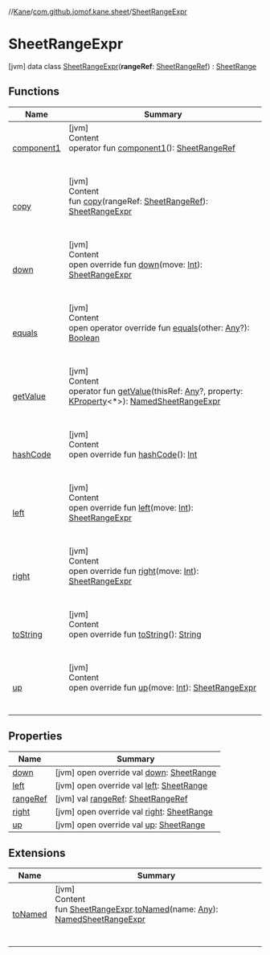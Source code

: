 //[Kane](../../index.md)/[com.github.jomof.kane.sheet](../index.md)/[SheetRangeExpr](index.md)



# SheetRangeExpr  
 [jvm] data class [SheetRangeExpr](index.md)(**rangeRef**: [SheetRangeRef](../../com.github.jomof.kane/-sheet-range-ref/index.md)) : [SheetRange](../-sheet-range/index.md)   


## Functions  
  
|  Name|  Summary| 
|---|---|
| [component1](component1.md)| [jvm]  <br>Content  <br>operator fun [component1](component1.md)(): [SheetRangeRef](../../com.github.jomof.kane/-sheet-range-ref/index.md)  <br><br><br>
| [copy](copy.md)| [jvm]  <br>Content  <br>fun [copy](copy.md)(rangeRef: [SheetRangeRef](../../com.github.jomof.kane/-sheet-range-ref/index.md)): [SheetRangeExpr](index.md)  <br><br><br>
| [down](down.md)| [jvm]  <br>Content  <br>open override fun [down](down.md)(move: [Int](https://kotlinlang.org/api/latest/jvm/stdlib/kotlin/-int/index.html)): [SheetRangeExpr](index.md)  <br><br><br>
| [equals](https://kotlinlang.org/api/latest/jvm/stdlib/kotlin/-any/equals.html)| [jvm]  <br>Content  <br>open operator override fun [equals](https://kotlinlang.org/api/latest/jvm/stdlib/kotlin/-any/equals.html)(other: [Any](https://kotlinlang.org/api/latest/jvm/stdlib/kotlin/-any/index.html)?): [Boolean](https://kotlinlang.org/api/latest/jvm/stdlib/kotlin/-boolean/index.html)  <br><br><br>
| [getValue](get-value.md)| [jvm]  <br>Content  <br>operator fun [getValue](get-value.md)(thisRef: [Any](https://kotlinlang.org/api/latest/jvm/stdlib/kotlin/-any/index.html)?, property: [KProperty](https://kotlinlang.org/api/latest/jvm/stdlib/kotlin.reflect/-k-property/index.html)<*>): [NamedSheetRangeExpr](../-named-sheet-range-expr/index.md)  <br><br><br>
| [hashCode](https://kotlinlang.org/api/latest/jvm/stdlib/kotlin/-any/hash-code.html)| [jvm]  <br>Content  <br>open override fun [hashCode](https://kotlinlang.org/api/latest/jvm/stdlib/kotlin/-any/hash-code.html)(): [Int](https://kotlinlang.org/api/latest/jvm/stdlib/kotlin/-int/index.html)  <br><br><br>
| [left](left.md)| [jvm]  <br>Content  <br>open override fun [left](left.md)(move: [Int](https://kotlinlang.org/api/latest/jvm/stdlib/kotlin/-int/index.html)): [SheetRangeExpr](index.md)  <br><br><br>
| [right](right.md)| [jvm]  <br>Content  <br>open override fun [right](right.md)(move: [Int](https://kotlinlang.org/api/latest/jvm/stdlib/kotlin/-int/index.html)): [SheetRangeExpr](index.md)  <br><br><br>
| [toString](to-string.md)| [jvm]  <br>Content  <br>open override fun [toString](to-string.md)(): [String](https://kotlinlang.org/api/latest/jvm/stdlib/kotlin/-string/index.html)  <br><br><br>
| [up](up.md)| [jvm]  <br>Content  <br>open override fun [up](up.md)(move: [Int](https://kotlinlang.org/api/latest/jvm/stdlib/kotlin/-int/index.html)): [SheetRangeExpr](index.md)  <br><br><br>


## Properties  
  
|  Name|  Summary| 
|---|---|
| [down](index.md#com.github.jomof.kane.sheet/SheetRangeExpr/down/#/PointingToDeclaration/)|  [jvm] open override val [down](index.md#com.github.jomof.kane.sheet/SheetRangeExpr/down/#/PointingToDeclaration/): [SheetRange](../-sheet-range/index.md)   <br>
| [left](index.md#com.github.jomof.kane.sheet/SheetRangeExpr/left/#/PointingToDeclaration/)|  [jvm] open override val [left](index.md#com.github.jomof.kane.sheet/SheetRangeExpr/left/#/PointingToDeclaration/): [SheetRange](../-sheet-range/index.md)   <br>
| [rangeRef](index.md#com.github.jomof.kane.sheet/SheetRangeExpr/rangeRef/#/PointingToDeclaration/)|  [jvm] val [rangeRef](index.md#com.github.jomof.kane.sheet/SheetRangeExpr/rangeRef/#/PointingToDeclaration/): [SheetRangeRef](../../com.github.jomof.kane/-sheet-range-ref/index.md)   <br>
| [right](index.md#com.github.jomof.kane.sheet/SheetRangeExpr/right/#/PointingToDeclaration/)|  [jvm] open override val [right](index.md#com.github.jomof.kane.sheet/SheetRangeExpr/right/#/PointingToDeclaration/): [SheetRange](../-sheet-range/index.md)   <br>
| [up](index.md#com.github.jomof.kane.sheet/SheetRangeExpr/up/#/PointingToDeclaration/)|  [jvm] open override val [up](index.md#com.github.jomof.kane.sheet/SheetRangeExpr/up/#/PointingToDeclaration/): [SheetRange](../-sheet-range/index.md)   <br>


## Extensions  
  
|  Name|  Summary| 
|---|---|
| [toNamed](../../com.github.jomof.kane/to-named.md)| [jvm]  <br>Content  <br>fun [SheetRangeExpr](index.md).[toNamed](../../com.github.jomof.kane/to-named.md)(name: [Any](https://kotlinlang.org/api/latest/jvm/stdlib/kotlin/-any/index.html)): [NamedSheetRangeExpr](../-named-sheet-range-expr/index.md)  <br><br><br>

